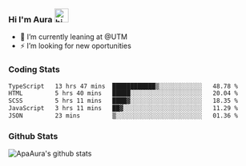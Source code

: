 ### Hi I'm Aura <img src="https://user-images.githubusercontent.com/1303154/88677602-1635ba80-d120-11ea-84d8-d263ba5fc3c0.gif" width="28px" alt="hi">

- 🔭 I’m currently leaning at @UTM
- ⚡ I’m looking for new oportunities


### Coding Stats

<!--START_SECTION:waka-->

```txt
TypeScript   13 hrs 47 mins  ████████████▒░░░░░░░░░░░░   48.78 %
HTML         5 hrs 40 mins   █████░░░░░░░░░░░░░░░░░░░░   20.04 %
SCSS         5 hrs 11 mins   ████▓░░░░░░░░░░░░░░░░░░░░   18.35 %
JavaScript   3 hrs 11 mins   ██▓░░░░░░░░░░░░░░░░░░░░░░   11.29 %
JSON         23 mins         ▒░░░░░░░░░░░░░░░░░░░░░░░░   01.36 %
```

<!--END_SECTION:waka-->

### Github Stats

![ApaAura's github stats](https://github-readme-stats.vercel.app/api?username=ApaAura&count_private=true&theme=tokyonight&hide=contribs,prs)
